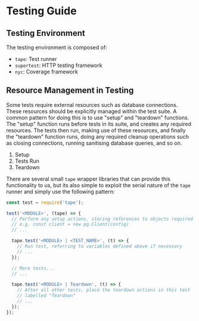 # Testing Guide

## Testing Environment
The testing environment is composed of:
* `tape`: Test runner
* `supertest`: HTTP testing framework
* `nyc`: Coverage framework

## Resource Management in Testing
Some tests require external resources such as database connections. These resources should be explicitly managed within the test suite. A common pattern for doing this is to use "setup" and "teardown" functions. The "setup" function runs before tests in its suite, and creates any required resources. The tests then run, making use of these resources, and finally the "teardown" function runs, doing any required cleanup operations such as closing connections, running sanitising database queries, and so on.

1. Setup
2. Tests Run
3. Teardown

There are several small `tape` wrapper libraries that can provide this functionality to us, but its also simple to exploit the serial nature of the `tape` runner and simply use the following pattern:

```js
const test = require('tape');

test('<MODULE>', (tape) => {
  // Perform any setup actions, storing references to objects required by tests
  // e.g. const client = new pg.Client(config)
  // ...

  tape.test('<MODULE> | <TEST_NAME>', (t) => {
    // Run test, referring to variables defined above if necessary
    // ...
  });

  // More tests...
  // ...

  tape.test('<MODULE> | Teardown', (t) => {
    // After all other tests, place the teardown actions in this test
    // labelled "Teardown"
    // ...
  });
});
```
